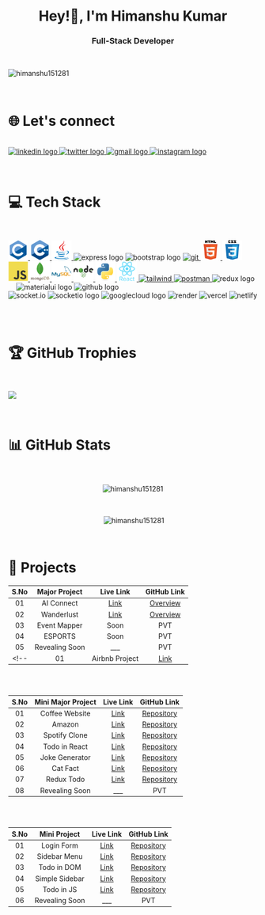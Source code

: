 <h1 align="center">Hey!👋, I'm Himanshu Kumar</h1>
<h3 align="center">Full-Stack Developer</h3>

<br />

<p align="left">
  <img
    src="https://komarev.com/ghpvc/?username=himanshu151281&label=Profile%20views&color=0e75b6&style=flat"
    alt="himanshu151281"
  />
</p>
<br />

# 🌐 Let's connect
<br />
<div align="left">
  <a href="https://www.linkedin.com/in/himanshu-kumar151281" target="_blank">
    <img
      src="https://raw.githubusercontent.com/maurodesouza/profile-readme-generator/master/src/assets/icons/social/linkedin/default.svg"
      width="52"
      height="40"
      alt="linkedin logo"
    />
  </a>
  <a href="https://x.com/x_himanshukumar">
  <img 
    src="https://raw.githubusercontent.com/maurodesouza/profile-readme-generator/master/src/assets/icons/social/twitter/default.svg" 
    width="52" 
    height="40" 
    alt="twitter logo"  />
  </a>
  <a href="mailto:himanshu151281@gmail.com" target="_blank">
    <img
      src="https://raw.githubusercontent.com/maurodesouza/profile-readme-generator/master/src/assets/icons/social/gmail/default.svg"
      width="52"
      height="40"
      alt="gmail logo"
    />
  </a>
    <a href="https://www.instagram.com/ig_himanshukumar/" target="_blank">
    <img 
      src="https://raw.githubusercontent.com/maurodesouza/profile-readme-generator/master/src/assets/icons/social/instagram/default.svg" 
      width="52" 
      height="40" 
      alt="instagram logo"  
      />
  </a>
</div>

<br />
<br />

# 💻 Tech Stack

<br />

<p align="left">
  <a href="https://www.cprogramming.com/" target="_blank" rel="noreferrer">
    <img
      src="https://raw.githubusercontent.com/devicons/devicon/master/icons/c/c-original.svg"
      alt="c"
      width="40"
      height="40"
    />
  </a>
  <a href="https://www.w3schools.com/cpp/" target="_blank" rel="noreferrer">
    <img
      src="https://raw.githubusercontent.com/devicons/devicon/master/icons/cplusplus/cplusplus-original.svg"
      alt="cplusplus"
      width="40"
      height="40"
    />
  </a>
  <a href="https://www.java.com" target="_blank" rel="noreferrer">
    <img
      src="https://raw.githubusercontent.com/devicons/devicon/master/icons/java/java-original.svg"
      alt="java"
      width="40"
      height="40"
    />
  </a>
  <a>
    <img
      src="https://cdn.jsdelivr.net/gh/devicons/devicon/icons/express/express-original.svg"
      height="40"
      alt="express logo"
    />
  </a>
  <a>
    <img
      src="https://cdn.jsdelivr.net/gh/devicons/devicon/icons/bootstrap/bootstrap-original.svg"
      height="40"
      alt="bootstrap logo"
    />
  </a>
  <a href="https://git-scm.com/" target="_blank" rel="noreferrer">
    <img
      src="https://www.vectorlogo.zone/logos/git-scm/git-scm-icon.svg"
      alt="git"
      width="40"
      height="40"
    />
  </a>
  <a href="https://www.w3.org/html/" target="_blank" rel="noreferrer">
    <img
      src="https://raw.githubusercontent.com/devicons/devicon/master/icons/html5/html5-original-wordmark.svg"
      alt="html5"
      width="40"
      height="40"
    />
  </a>
  <a href="https://www.w3schools.com/css/" target="_blank" rel="noreferrer">
    <img
      src="https://raw.githubusercontent.com/devicons/devicon/master/icons/css3/css3-original-wordmark.svg"
      alt="css3"
      width="40"
      height="40"
    />
  </a>
  <a
    href="https://developer.mozilla.org/en-US/docs/Web/JavaScript"
    target="_blank"
    rel="noreferrer"
  >
    <img
      src="https://raw.githubusercontent.com/devicons/devicon/master/icons/javascript/javascript-original.svg"
      alt="javascript"
      width="40"
      height="40"
    />
  </a>
  <a href="https://www.mongodb.com/" target="_blank" rel="noreferrer">
    <img
      src="https://raw.githubusercontent.com/devicons/devicon/master/icons/mongodb/mongodb-original-wordmark.svg"
      alt="mongodb"
      width="40"
      height="40"
    />
  </a>
  <a href="https://www.mysql.com/" target="_blank" rel="noreferrer">
    <img
      src="https://raw.githubusercontent.com/devicons/devicon/master/icons/mysql/mysql-original-wordmark.svg"
      alt="mysql"
      width="40"
      height="40"
    />
  </a>
  <a href="https://nodejs.org" target="_blank" rel="noreferrer">
    <img
      src="https://raw.githubusercontent.com/devicons/devicon/master/icons/nodejs/nodejs-original-wordmark.svg"
      alt="nodejs"
      width="40"
      height="40"
    />
  </a>
  <a href="https://www.python.org" target="_blank" rel="noreferrer">
    <img
      src="https://raw.githubusercontent.com/devicons/devicon/master/icons/python/python-original.svg"
      alt="python"
      width="40"
      height="40"
    />
  </a>
  <a href="https://reactjs.org/" target="_blank" rel="noreferrer">
    <img
      src="https://raw.githubusercontent.com/devicons/devicon/master/icons/react/react-original-wordmark.svg"
      alt="react"
      width="40"
      height="40"
    />
  </a>
  <a href="https://tailwindcss.com/" target="_blank" rel="noreferrer">
    <img
      src="https://www.vectorlogo.zone/logos/tailwindcss/tailwindcss-icon.svg"
      alt="tailwind"
      width="40"
      height="40"
    />
  </a>
  <a href="https://postman.com" target="_blank" rel="noreferrer">
    <img
      src="https://www.vectorlogo.zone/logos/getpostman/getpostman-icon.svg"
      alt="postman"
      width="40"
      height="40"
    />
  </a>
  <a>
    <img
      src="https://cdn.jsdelivr.net/gh/devicons/devicon/icons/redux/redux-original.svg"
      height="40"
      alt="redux logo" />
    <img width="12"
  /></a>
  <a>
    <img
      src="https://cdn.jsdelivr.net/gh/devicons/devicon/icons/materialui/materialui-original.svg"
      height="40"
      alt="materialui logo"
  /></a>
  <a>
    <img
      src="https://cdn.jsdelivr.net/gh/devicons/devicon/icons/github/github-original.svg"
      height="40"
      alt="github logo" />
    <img width="12"
  /></a>
  <br>
  <a>
    <img
      src="https://img.shields.io/badge/Socket.io-black?style=for-the-badge&logo=socket.io&badgeColor=010101"
      alt="socket.io"
  /></a>
  <a>
    <img
      src="https://cdn.jsdelivr.net/gh/devicons/devicon/icons/socketio/socketio-original.svg"
      height="40"
      alt="socketio logo"
  /></a>
  <a>
   <img 
     src="https://cdn.jsdelivr.net/gh/devicons/devicon/icons/googlecloud/googlecloud-original.svg" 
     height="40" 
     alt="googlecloud logo"  /> 
  </a>
  <a>
    <img
    src="https://img.shields.io/badge/Render-%46E3B7.svg?style=for-the-badge&logo=render&logoColor=white"
      alt="render"
      />
  </a>
  <a>
    <img
      src="https://img.shields.io/badge/vercel-%23000000.svg?style=for-the-badge&logo=vercel&logoColor=white"
      alt="vercel"
      />
  </a>
  <a>
    <img
      src="https://img.shields.io/badge/netlify-%23000000.svg?style=for-the-badge&logo=netlify&logoColor=#00C7B7"
      alt="netlify"
      />
  </a>
</p>

<br />
<br />

<h1>🏆 GitHub Trophies</h1>
<br />

![](https://github-profile-trophy.vercel.app/?username=Himanshu151281&theme=radical&no-frame=true&no-bg=false&margin-w=4)

<br />

# 📊 GitHub Stats
<br />

<p align="center">
  <img
    align="center"
    src="https://github-readme-streak-stats.herokuapp.com/?user=himanshu151281&"
    alt="himanshu151281"
  />
</p>

<br />
<!--
<p align="center">
  <img
    align="center"
    src="https://github-readme-stats.vercel.app/api/top-langs?username=himanshu151281&show_icons=true&locale=en&layout=compact"
    alt="himanshu151281"
  />
</p>

<br />
-->

<p align="center">
  &nbsp;<img
    align="center"
    src="https://github-readme-stats.vercel.app/api?username=himanshu151281&show_icons=true&locale=en"
    alt="himanshu151281"
  />
</p>

<br />

# 🤖 Projects

<div align="center">
  
| 	S.No	   | 	Major Project	  | 	Live Link	   |   GitHub Link  |
| 	:-----:	 | 	:------------:  | 	:---------:  | 	:----------:  |
| 	01	     | 	AI Connect	    | 	<a href="https://ai-connect-by-himanshu-singh.vercel.app/">Link</a>	 | <a href="https://github.com/Himanshu151281/AI-Connect">Overview</a>   |
| 	02	     |  Wanderlust      | 	<a href="https://wanderlust-hk.vercel.app/listings">Link</a>	             | <a href="https://github.com/Himanshu151281/Wanderlust_">Overview</a>  |
| 	03       | 	Event Mapper   	| 	<a>Soon</a>	                                                               |  	 PVT       	                                                       |
| 	04	     | 	ESPORTS     	  | 	<a>Soon</a>	                                                               |  	 PVT       	                                                       |
| 	05	     | 	Revealing Soon	| 	<a>___</a>	                                                               |  	 PVT       	                                                       |
<!-- | 	01	     |  Airbnb Project	| 	<a href="https://wanderlust-xlp1.onrender.com/listings">Link</a>	 |	PVT  | -->

<br></br>

| 	S.No	   | 	Mini Major Project	| 	Live Link	   |   GitHub Link  |
| 	:-----:	 | 	:------------:      | 	:---------:  | 	:----------:  |
| 	01	     | 	Coffee Website      | 	<a href="https://himanshu151281.github.io/Coffee_Website/">Link</a>	    |	<a href="https://github.com/Himanshu151281/Coffee_Website">Repository</a>   |
| 	02	     | 	Amazon        	    | 	<a href="https://himanshu151281.github.io/Amazon/">Link</a>	            |	<a href="https://github.com/Himanshu151281/Amazon">Repository</a>           |
| 	03       | 	Spotify Clone 	    | 	<a href="https://himanshu151281.github.io/Spotify/">Link</a>            |	<a href="https://github.com/Himanshu151281/Spotify">Repository</a>          | 
| 	04	     | 	Todo in React	      | 	<a href="https://todo-r.netlify.app/">Link</a>	                        |	<a href="https://github.com/Himanshu151281/Todo-in-React">Repository</a>    |
| 	05	     | 	Joke Generator	    | 	<a href="https://jokes-generator-by-hk.netlify.app/">Link</a>	          |	<a href="https://github.com/Himanshu151281/Joke-generator">Repository</a>   |
| 	06	     | 	Cat Fact      	    | 	<a href="https://cat-facts-by-hk.netlify.app/">Link</a>	                |	<a href="https://github.com/Himanshu151281/Random-cat-fact">Repository</a>  |
| 	07	     | 	Redux Todo    	    | 	<a href="https://redux-todo-by-hk.netlify.app/">Link</a>	              | <a href="https://github.com/Himanshu151281/Redux_Todo">Repository</a>       |
| 	08	     | 	Revealing Soon	    | 	<a>___</a>	                                                            | PVT                     	                                                  |

<br></br>

| 	S.No	   | 	Mini Project	  | 	Live Link	   |   GitHub Link  |
| 	:-----:	 | 	:------------:  | 	:---------:  | 	 :---------:  |
| 	01	     | 	Login Form    	| 	<a href="https://himanshu151281.github.io/Login_Form/">Link</a>	        |	<a href="https://github.com/Himanshu151281/Login_Form">Repository</a>     |
| 	02	     | 	Sidebar Menu  	| 	<a href="https://himanshu151281.github.io/Sidebar_menu/">Link</a>	      |	<a href="https://github.com/Himanshu151281/Sidebar_menu">Repository</a>   |
| 	03	     | 	Todo in DOM    	| 	<a href="https://himanshu151281.github.io/Todo-in-DOM/">Link</a>	      | <a href="https://github.com/Himanshu151281/Todo-in-DOM">Repository</a>    |
| 	04	     | 	Simple Sidebar	| 	<a href="https://himanshu151281.github.io/Simple-Sidebar/">Link</a>	    | <a href="https://github.com/Himanshu151281/Simple-Sidebar">Repository</a> |
| 	05	     | 	Todo in JS    	| 	<a href="https://himanshu151281.github.io/Todo-in-JS/">Link</a>	        | <a href="https://github.com/Himanshu151281/Todo-in-JS">Repository</a>     |
| 	06	     | 	Revealing Soon	| 	<a>___</a>	                                                            | PVT                     	                                                |


</div>

<!-- Himanshu Kumar-->
